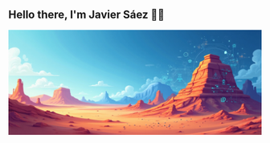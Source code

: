 ## Hello there, I'm Javier Sáez 👋🚀

![Javier_Saez_Banner](https://github.com/JSaez97/JSaez97/blob/assets/Javier_Saez_Banner.png)

<!--
**JSaez97/JSaez97** is a ✨ _special_ ✨ repository because its `README.md` (this file) appears on your GitHub profile.

Here are some ideas to get you started:

- 🔭 I’m currently working on ...
- 🌱 I’m currently learning ...
- 👯 I’m looking to collaborate on ...
- 🤔 I’m looking for help with ...
- 💬 Ask me about ...
- 📫 How to reach me: ...
- 😄 Pronouns: ...
- ⚡ Fun fact: ...
-->
